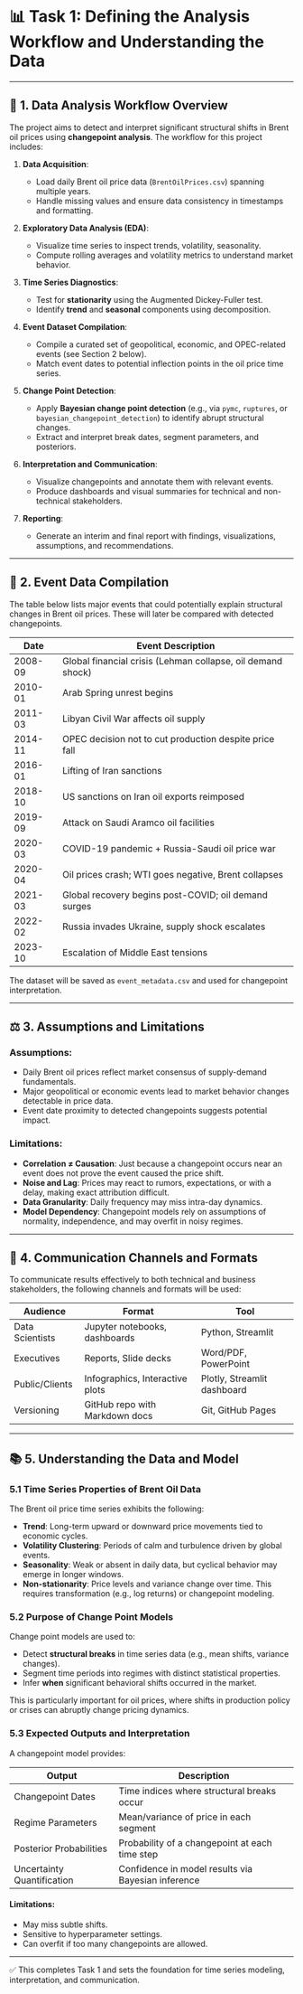 # 📊 Task 1: Defining the Analysis Workflow and Understanding the Data

---

## 🧭 1. Data Analysis Workflow Overview

The project aims to detect and interpret significant structural shifts in Brent oil prices using **changepoint analysis**. The workflow for this project includes:

1. **Data Acquisition**:
   - Load daily Brent oil price data (`BrentOilPrices.csv`) spanning multiple years.
   - Handle missing values and ensure data consistency in timestamps and formatting.

2. **Exploratory Data Analysis (EDA)**:
   - Visualize time series to inspect trends, volatility, seasonality.
   - Compute rolling averages and volatility metrics to understand market behavior.

3. **Time Series Diagnostics**:
   - Test for **stationarity** using the Augmented Dickey-Fuller test.
   - Identify **trend** and **seasonal** components using decomposition.

4. **Event Dataset Compilation**:
   - Compile a curated set of geopolitical, economic, and OPEC-related events (see Section 2 below).
   - Match event dates to potential inflection points in the oil price time series.

5. **Change Point Detection**:
   - Apply **Bayesian change point detection** (e.g., via `pymc`, `ruptures`, or `bayesian_changepoint_detection`) to identify abrupt structural changes.
   - Extract and interpret break dates, segment parameters, and posteriors.

6. **Interpretation and Communication**:
   - Visualize changepoints and annotate them with relevant events.
   - Produce dashboards and visual summaries for technical and non-technical stakeholders.

7. **Reporting**:
   - Generate an interim and final report with findings, visualizations, assumptions, and recommendations.

---

## 📅 2. Event Data Compilation

The table below lists major events that could potentially explain structural changes in Brent oil prices. These will later be compared with detected changepoints.

| Date       | Event Description                                                    |
|------------|-----------------------------------------------------------------------|
| 2008-09    | Global financial crisis (Lehman collapse, oil demand shock)           |
| 2010-01    | Arab Spring unrest begins                                             |
| 2011-03    | Libyan Civil War affects oil supply                                   |
| 2014-11    | OPEC decision not to cut production despite price fall                |
| 2016-01    | Lifting of Iran sanctions                                             |
| 2018-10    | US sanctions on Iran oil exports reimposed                            |
| 2019-09    | Attack on Saudi Aramco oil facilities                                 |
| 2020-03    | COVID-19 pandemic + Russia-Saudi oil price war                        |
| 2020-04    | Oil prices crash; WTI goes negative, Brent collapses                  |
| 2021-03    | Global recovery begins post-COVID; oil demand surges                  |
| 2022-02    | Russia invades Ukraine, supply shock escalates                        |
| 2023-10    | Escalation of Middle East tensions                                    |

The dataset will be saved as `event_metadata.csv` and used for changepoint interpretation.

---

## ⚖️ 3. Assumptions and Limitations

### Assumptions:
- Daily Brent oil prices reflect market consensus of supply-demand fundamentals.
- Major geopolitical or economic events lead to market behavior changes detectable in price data.
- Event date proximity to detected changepoints suggests potential impact.

### Limitations:
- **Correlation ≠ Causation**: Just because a changepoint occurs near an event does not prove the event caused the price shift.
- **Noise and Lag**: Prices may react to rumors, expectations, or with a delay, making exact attribution difficult.
- **Data Granularity**: Daily frequency may miss intra-day dynamics.
- **Model Dependency**: Changepoint models rely on assumptions of normality, independence, and may overfit in noisy regimes.

---

## 📡 4. Communication Channels and Formats

To communicate results effectively to both technical and business stakeholders, the following channels and formats will be used:

| Audience        | Format                         | Tool                          |
|-----------------|--------------------------------|-------------------------------|
| Data Scientists | Jupyter notebooks, dashboards  | Python, Streamlit             |
| Executives      | Reports, Slide decks           | Word/PDF, PowerPoint          |
| Public/Clients  | Infographics, Interactive plots| Plotly, Streamlit dashboard   |
| Versioning      | GitHub repo with Markdown docs | Git, GitHub Pages             |

---

## 📚 5. Understanding the Data and Model

### 5.1 Time Series Properties of Brent Oil Data

The Brent oil price time series exhibits the following:

- **Trend**: Long-term upward or downward price movements tied to economic cycles.
- **Volatility Clustering**: Periods of calm and turbulence driven by global events.
- **Seasonality**: Weak or absent in daily data, but cyclical behavior may emerge in longer windows.
- **Non-stationarity**: Price levels and variance change over time. This requires transformation (e.g., log returns) or changepoint modeling.

### 5.2 Purpose of Change Point Models

Change point models are used to:
- Detect **structural breaks** in time series data (e.g., mean shifts, variance changes).
- Segment time periods into regimes with distinct statistical properties.
- Infer **when** significant behavioral shifts occurred in the market.

This is particularly important for oil prices, where shifts in production policy or crises can abruptly change pricing dynamics.

### 5.3 Expected Outputs and Interpretation

A changepoint model provides:

| Output                    | Description                                                  |
|---------------------------|--------------------------------------------------------------|
| Changepoint Dates         | Time indices where structural breaks occur                   |
| Regime Parameters         | Mean/variance of price in each segment                       |
| Posterior Probabilities   | Probability of a changepoint at each time step               |
| Uncertainty Quantification| Confidence in model results via Bayesian inference           |

#### Limitations:
- May miss subtle shifts.
- Sensitive to hyperparameter settings.
- Can overfit if too many changepoints are allowed.

---

✅ This completes Task 1 and sets the foundation for time series modeling, interpretation, and communication.
